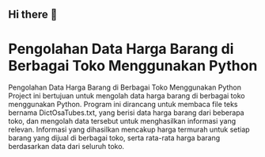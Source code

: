 ## Hi there 👋
# Pengolahan Data Harga Barang di Berbagai Toko Menggunakan Python
Pengolahan Data Harga Barang di Berbagai Toko Menggunakan Python
Project ini bertujuan untuk mengolah data harga barang di berbagai toko menggunakan Python. Program ini dirancang untuk membaca file teks bernama DictOsaTubes.txt, yang berisi data harga barang dari beberapa toko, dan mengolah data tersebut untuk menghasilkan informasi yang relevan. Informasi yang dihasilkan mencakup harga termurah untuk setiap barang yang dijual di berbagai toko, serta rata-rata harga barang berdasarkan data dari seluruh toko.
